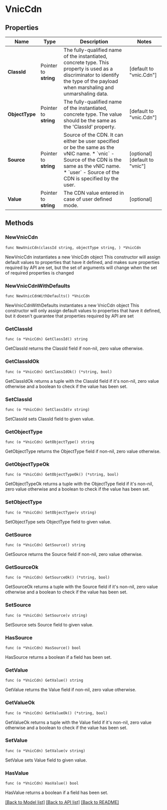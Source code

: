 # VnicCdn

## Properties

Name | Type | Description | Notes
------------ | ------------- | ------------- | -------------
**ClassId** | Pointer to **string** | The fully-qualified name of the instantiated, concrete type. This property is used as a discriminator to identify the type of the payload when marshaling and unmarshaling data. | [default to "vnic.Cdn"]
**ObjectType** | Pointer to **string** | The fully-qualified name of the instantiated, concrete type. The value should be the same as the &#39;ClassId&#39; property. | [default to "vnic.Cdn"]
**Source** | Pointer to **string** | Source of the CDN. It can either be user specified or be the same as the vNIC name. * &#x60;vnic&#x60; - Source of the CDN is the same as the vNIC name. * &#x60;user&#x60; - Source of the CDN is specified by the user. | [optional] [default to "vnic"]
**Value** | Pointer to **string** | The CDN value entered in case of user defined mode. | [optional] 

## Methods

### NewVnicCdn

`func NewVnicCdn(classId string, objectType string, ) *VnicCdn`

NewVnicCdn instantiates a new VnicCdn object
This constructor will assign default values to properties that have it defined,
and makes sure properties required by API are set, but the set of arguments
will change when the set of required properties is changed

### NewVnicCdnWithDefaults

`func NewVnicCdnWithDefaults() *VnicCdn`

NewVnicCdnWithDefaults instantiates a new VnicCdn object
This constructor will only assign default values to properties that have it defined,
but it doesn't guarantee that properties required by API are set

### GetClassId

`func (o *VnicCdn) GetClassId() string`

GetClassId returns the ClassId field if non-nil, zero value otherwise.

### GetClassIdOk

`func (o *VnicCdn) GetClassIdOk() (*string, bool)`

GetClassIdOk returns a tuple with the ClassId field if it's non-nil, zero value otherwise
and a boolean to check if the value has been set.

### SetClassId

`func (o *VnicCdn) SetClassId(v string)`

SetClassId sets ClassId field to given value.


### GetObjectType

`func (o *VnicCdn) GetObjectType() string`

GetObjectType returns the ObjectType field if non-nil, zero value otherwise.

### GetObjectTypeOk

`func (o *VnicCdn) GetObjectTypeOk() (*string, bool)`

GetObjectTypeOk returns a tuple with the ObjectType field if it's non-nil, zero value otherwise
and a boolean to check if the value has been set.

### SetObjectType

`func (o *VnicCdn) SetObjectType(v string)`

SetObjectType sets ObjectType field to given value.


### GetSource

`func (o *VnicCdn) GetSource() string`

GetSource returns the Source field if non-nil, zero value otherwise.

### GetSourceOk

`func (o *VnicCdn) GetSourceOk() (*string, bool)`

GetSourceOk returns a tuple with the Source field if it's non-nil, zero value otherwise
and a boolean to check if the value has been set.

### SetSource

`func (o *VnicCdn) SetSource(v string)`

SetSource sets Source field to given value.

### HasSource

`func (o *VnicCdn) HasSource() bool`

HasSource returns a boolean if a field has been set.

### GetValue

`func (o *VnicCdn) GetValue() string`

GetValue returns the Value field if non-nil, zero value otherwise.

### GetValueOk

`func (o *VnicCdn) GetValueOk() (*string, bool)`

GetValueOk returns a tuple with the Value field if it's non-nil, zero value otherwise
and a boolean to check if the value has been set.

### SetValue

`func (o *VnicCdn) SetValue(v string)`

SetValue sets Value field to given value.

### HasValue

`func (o *VnicCdn) HasValue() bool`

HasValue returns a boolean if a field has been set.


[[Back to Model list]](../README.md#documentation-for-models) [[Back to API list]](../README.md#documentation-for-api-endpoints) [[Back to README]](../README.md)


